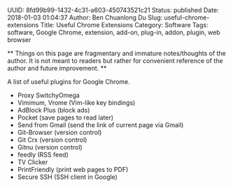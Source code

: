 UUID: 8fd99b99-1432-4c31-a603-450743521c21
Status: published
Date: 2018-01-03 01:04:37
Author: Ben Chuanlong Du
Slug: useful-chrome-extensions
Title: Useful Chrome Extensions
Category: Software
Tags: software, Google Chrome, extension, add-on, plug-in, addon, plugin, web browser

**
Things on this page are
fragmentary and immature notes/thoughts of the author.
It is not meant to readers
but rather for convenient reference of the author and future improvement.
**

A list of useful plugins for Google Chrome.

- Proxy SwitchyOmega 
- Vimimum, Vrome (Vim-like key bindings)
- AdBlock Plus (block ads)
- Pocket (save pages to read later)
- Send from Gmail (send the link of current page via Gmail)
- Git-Browser (version control)
- Git Crx (version control)
- Gitnu (version control)
- feedly (RSS feed)
- TV Clicker
- PrintFriendly (print web pages to PDF)
- Secure SSH (SSH client in Google)
